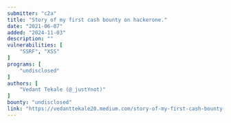 ```yaml
---
submitter: "c2a"
title: "Story of my first cash bounty on hackerone."
date: "2021-06-07"
added: "2024-11-03"
description: ""
vulnerabilities: [
    "SSRF", "XSS"
]
programs: [
    "undisclosed"
]
authors: [
    "Vedant Tekale (@_justYnot)"
]
bounty: "undisclosed"
link: "https://vedanttekale20.medium.com/story-of-my-first-cash-bounty-on-hackerone-acad282ae962"
---
```




